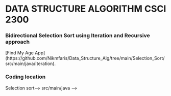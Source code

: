 # DATA STRUCTURE ALGORITHM CSCI 2300

<h3>Bidirectional Selection Sort using Iteration and Recursive approach</h3>
[Find My Age  App](https://github.com/Nikmfaris/Data_Structure_Alg/tree/main/Selection_Sort/src/main/java/Iteration).

<h3>Coding location</h3>
Selection sort--> src/main/java -->


